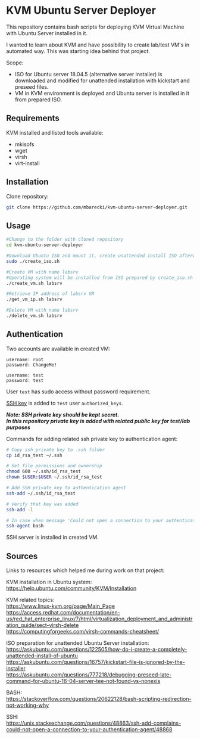 # KVM Ubuntu Server Deployer

This repository contains bash scripts for deploying KVM Virtual Machine with Ubuntu Server installed in it. 

I wanted to learn about KVM and have possibility to create lab/test VM's in automated way. This was starting idea behind that project.

Scope:
- ISO for Ubuntu server 18.04.5 (alternative server installer) is downloaded and modified for unattended installation with kickstart and preseed files.
- VM in KVM environment is deployed and Ubuntu server is installed in it from prepared ISO.

## Requirements
KVM installed and listed tools available:
- mkisofs  
- wget
- virsh 
- virt-install 

## Installation
Clone repository:
```bash
git clone https://github.com/mbarecki/kvm-ubuntu-server-deployer.git
```

## Usage
```bash
#Change to the folder with cloned repository
cd kvm-ubuntu-server-deployer

#Download Ubuntu ISO and mount it, create unattended install ISO afterwards
sudo ./create_iso.sh

#Create VM with name labsrv
#Operating system will be installed from ISO prepared by create_iso.sh script
./create_vm.sh labsrv

#Retrieve IP address of labsrv VM
./get_vm_ip.sh labsrv

#Delete VM with name labsrv
./delete_vm.sh labsrv
```

## Authentication
Two accounts are available in created VM:
```
username: root
password: ChangeMe!

username: test
password: test
```
User `test` has sudo access without password requirement.

[SSH key](id_rsa_test.pub) is added to `test` user `authorized_keys`.

***Note: SSH private key should be kept secret.  
In this repository private key is added with related public key for test/lab purposes***

Commands for adding related ssh private key to authentication agent:
```bash
# Copy ssh private key to .ssh folder
cp id_rsa_test ~/.ssh

# Set file permissions and ownership
chmod 600 ~/.ssh/id_rsa_test
chown $USER:$USER ~/.ssh/id_rsa_test

# Add SSH private key to authentication agent
ssh-add ~/.ssh/id_rsa_test

# Verify that key was added
ssh-add -l

# In case when message 'Could not open a connection to your authentication agent.' is received from ssh-add
ssh-agent bash
```

SSH server is installed in created VM. 

## Sources
Links to resources which helped me during work on that project:  

KVM installation in Ubuntu system:  
https://help.ubuntu.com/community/KVM/Installation  

KVM related topics:  
https://www.linux-kvm.org/page/Main_Page  
https://access.redhat.com/documentation/en-us/red_hat_enterprise_linux/7/html/virtualization_deployment_and_administration_guide/sect-virsh-delete  
https://computingforgeeks.com/virsh-commands-cheatsheet/  

ISO preparation for unattended Ubuntu Server installation:  
https://askubuntu.com/questions/122505/how-do-i-create-a-completely-unattended-install-of-ubuntu  
https://askubuntu.com/questions/16757/kickstart-file-is-ignored-by-the-installer  
https://askubuntu.com/questions/777218/debugging-preseed-late-command-for-ubuntu-16-04-server-tee-not-found-vs-nonexis  

BASH:  
https://stackoverflow.com/questions/20622128/bash-scripting-redirection-not-working-why  

SSH:  
https://unix.stackexchange.com/questions/48863/ssh-add-complains-could-not-open-a-connection-to-your-authentication-agent/48868  
